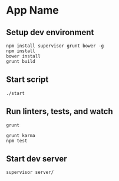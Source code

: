 # App Name

## Setup dev environment

    npm install supervisor grunt bower -g
    npm install
    bower install
    grunt build

## Start script

    ./start


## Run linters, tests, and watch

    grunt

    grunt karma
    npm test

## Start dev server

    supervisor server/
